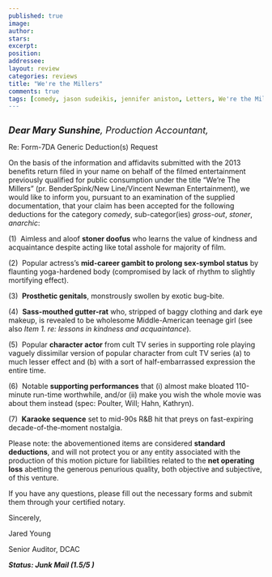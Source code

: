 ```yaml
---
published: true
image:
author: 
stars: 
excerpt: 
position: 
addressee: 
layout: review
categories: reviews
title: "We're the Millers"
comments: true
tags: [comedy, jason sudeikis, jennifer aniston, Letters, We're the Millers]
---
```

<div><p><span class="full-image-block ssNonEditable"><span><a href="/letters/2013/8/15/were-the-millers.html"><img src="http://static.squarespace.com/static/5005f6bcc4aa41161b33e89e/5329cf1fe4b07c068ebf74de/5329cf1fe4b07c068ebf788f/1376574129947/We're%20the%20Millers.jpg" alt="" /></a></span></span></p>
<p><em style="font-size:130%;"><strong>Dear Mary Sunshine</strong>, Production Accountant,</em></p>
<p>Re: Form-7DA Generic Deduction(s) Request</p>
<p>On the basis of the information and affidavits submitted with the 2013 benefits return filed in your name on behalf of the filmed entertainment previously qualified for public consumption under the title &ldquo;We&rsquo;re The Millers&rdquo; (pr. BenderSpink/New Line/Vincent Newman Entertainment), we would like to inform you, pursuant to an examination of the supplied documentation, that your claim has been accepted for the following deductions for the category <em>comedy</em>, sub-categor(ies) <em>gross</em>-<em>out</em>, <em>stoner</em>, <em>anarchic</em>:</p>
<p>(1)&nbsp; Aimless and aloof <strong>stoner doofus</strong> who learns the value of kindness and acquaintance despite acting like total asshole for majority of film.</p>
<p>(2)&nbsp; Popular actress&rsquo;s <strong>mid-career gambit to prolong sex-symbol status</strong> by flaunting yoga-hardened body (compromised by lack of rhythm to slightly mortifying effect).</p>
<p>(3)&nbsp; <strong>Prosthetic genitals</strong>, monstrously swollen by exotic bug-bite.</p>
<p>(4)&nbsp; <strong>Sass-mouthed gutter-rat</strong> who, stripped of baggy clothing and dark eye makeup, is revealed to be wholesome Middle-American teenage girl (see also <em>Item 1. re: lessons in kindness and acquaintance</em>).</p>
<p>(5)&nbsp; Popular <strong>character actor</strong> from cult TV series in supporting role playing vaguely dissimilar version of popular character from cult TV series (a) to much lesser effect and (b) with a sort of half-embarrassed expression the entire time.</p>
<p>(6)&nbsp; Notable <strong>supporting performances</strong> that (i) almost make bloated 110-minute run-time worthwhile, and/or (ii) make you wish the whole movie was about them instead (spec: Poulter, Will; Hahn, Kathryn).</p>
<p>(7)&nbsp; <strong>Karaoke sequence</strong> set to mid-90s R&amp;B hit that preys on fast-expiring decade-of-the-moment nostalgia.</p>
<p>Please note: the abovementioned items are considered <strong>standard deductions</strong>, and will not protect you or any entity associated with the production of this motion picture for liabilities related to the <strong>net operating loss</strong> abetting the generous penurious quality, both objective and subjective, of this venture.</p>
<p>If you have any questions, please fill out the necessary forms and submit them through your certified notary.</p>
<p>Sincerely,&nbsp;</p>
<p>Jared Young</p>
<p>Senior Auditor, DCAC</p>
<p><strong><em>Status: Junk Mail (1.5/5 )</em></strong></p></div>
